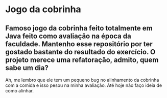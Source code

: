 # Jogo da cobrinha

## Famoso jogo da cobrinha feito totalmente em Java feito como avaliação na época da faculdade. Mantenho esse repositório por ter gostado bastante do resultado do exercício. O projeto merece uma refatoração, admito, quem sabe um dia? 

Ah, me lembro que ele tem um pequeno bug no alinhamento da cobrinha com a comida e isso pesou na minha avaliação. Até hoje não faço ideia de como alinhar.
